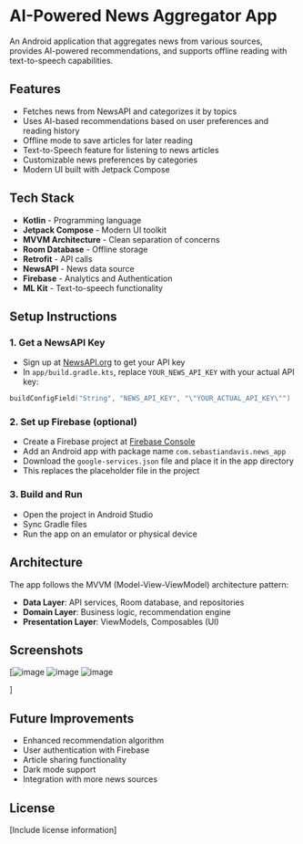 # AI-Powered News Aggregator App

An Android application that aggregates news from various sources, provides AI-powered recommendations, and supports offline reading with text-to-speech capabilities.

## Features

- Fetches news from NewsAPI and categorizes it by topics
- Uses AI-based recommendations based on user preferences and reading history
- Offline mode to save articles for later reading
- Text-to-Speech feature for listening to news articles
- Customizable news preferences by categories
- Modern UI built with Jetpack Compose

## Tech Stack

- **Kotlin** - Programming language
- **Jetpack Compose** - Modern UI toolkit
- **MVVM Architecture** - Clean separation of concerns
- **Room Database** - Offline storage
- **Retrofit** - API calls
- **NewsAPI** - News data source
- **Firebase** - Analytics and Authentication
- **ML Kit** - Text-to-speech functionality

## Setup Instructions

### 1. Get a NewsAPI Key
- Sign up at [NewsAPI.org](https://newsapi.org/) to get your API key
- In `app/build.gradle.kts`, replace `YOUR_NEWS_API_KEY` with your actual API key:
```kotlin
buildConfigField("String", "NEWS_API_KEY", "\"YOUR_ACTUAL_API_KEY\"")
```

### 2. Set up Firebase (optional)
- Create a Firebase project at [Firebase Console](https://console.firebase.google.com/)
- Add an Android app with package name `com.sebastiandavis.news_app`
- Download the `google-services.json` file and place it in the app directory
- This replaces the placeholder file in the project

### 3. Build and Run
- Open the project in Android Studio
- Sync Gradle files
- Run the app on an emulator or physical device

## Architecture

The app follows the MVVM (Model-View-ViewModel) architecture pattern:

- **Data Layer**: API services, Room database, and repositories
- **Domain Layer**: Business logic, recommendation engine
- **Presentation Layer**: ViewModels, Composables (UI)

## Screenshots

[![image](https://github.com/user-attachments/assets/5b62050b-971c-48c5-9e36-624c0e9acf9e)
![image](https://github.com/user-attachments/assets/2fa354ba-d7c4-4931-9d9e-a2e3bcb7747a)
![image](https://github.com/user-attachments/assets/98de0bdc-a016-45ea-a55e-8814bbc89b22)


]

## Future Improvements

- Enhanced recommendation algorithm
- User authentication with Firebase
- Article sharing functionality
- Dark mode support
- Integration with more news sources

## License

[Include license information] 
